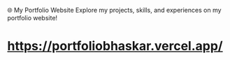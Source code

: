 🌐 My Portfolio Website Explore my projects, skills, and experiences on my portfolio website!
# https://portfoliobhaskar.vercel.app/
